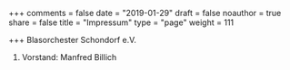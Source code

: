 +++
comments = false
date = "2019-01-29"
draft = false
noauthor = true
share = false
title = "Impressum"
type = "page"
weight = 111

+++
Blasorchester Schondorf e.V.  
1. Vorstand: Manfred Billich  

